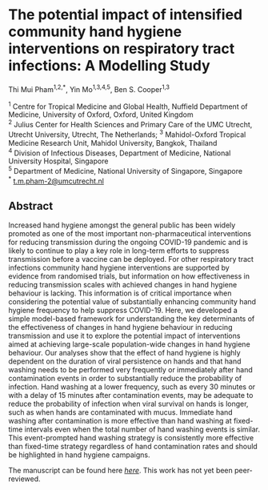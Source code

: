 # The potential impact of intensified community hand hygiene interventions on respiratory tract infections: A Modelling Study
Thi Mui Pham<sup>1,2,*</sup>, Yin Mo<sup>1,3,4,5</sup>, Ben S. Cooper<sup>1,3</sup>

<sup>1</sup> Centre for Tropical Medicine and Global Health, Nuffield Department of Medicine, University of Oxford, Oxford, United Kingdom <br>
<sup>2</sup> Julius Center for Health Sciences and Primary Care of the UMC Utrecht, Utrecht University, Utrecht, The Netherlands;
<sup>3</sup> Mahidol-Oxford Tropical Medicine Research Unit, Mahidol University, Bangkok, Thailand <br>
<sup>4</sup> Division of Infectious Diseases, Department of Medicine, National University Hospital, Singapore <br>
<sup>5</sup> Department of Medicine, National University of Singapore, Singapore <br>
<sup>*</sup> <t.m.pham-2@umcutrecht.nl>

## Abstract
Increased hand hygiene amongst the general public has been widely promoted as one of the most important non-pharmaceutical interventions for reducing transmission during the ongoing COVID-19 pandemic and is likely to continue to play a key role in long-term efforts to suppress transmission before a vaccine can be deployed. For other respiratory tract infections community hand hygiene interventions are supported by evidence from randomised trials, but information on how effectiveness in reducing transmission scales with achieved changes in hand hygiene behaviour is lacking. This information is of critical importance when considering the potential value of substantially enhancing community hand hygiene frequency to help suppress COVID-19. Here, we developed a simple model-based framework for understanding the key determinants of the effectiveness of changes in hand hygiene behaviour in reducing transmission and use it to explore the potential impact of interventions aimed at achieving large-scale population-wide changes in hand hygiene behaviour. Our analyses show that the effect of hand hygiene is highly dependent on the duration of viral persistence on hands and that hand washing needs to be performed very frequently or immediately after hand contamination events in order to substantially reduce the probability of infection. Hand washing at a lower frequency, such as every 30 minutes or with a delay of 15 minutes after contamination events, may be adequate to reduce the probability of infection when viral survival on hands is longer, such as when hands are contaminated with mucus. Immediate hand washing after contamination is more effective than hand washing at fixed-time intervals even when the total number of hand washing events is similar. This event-prompted hand washing strategy is consistently more effective than fixed-time strategy regardless of hand contamination rates and should be highlighted in hand hygiene campaigns.

The manuscript can be found here *[here](https://github.com/tm-pham/covid-19_handhygiene/blob/master/covid_19_handhygiene_modelling.pdf)*. This work has not yet been peer-reviewed.

